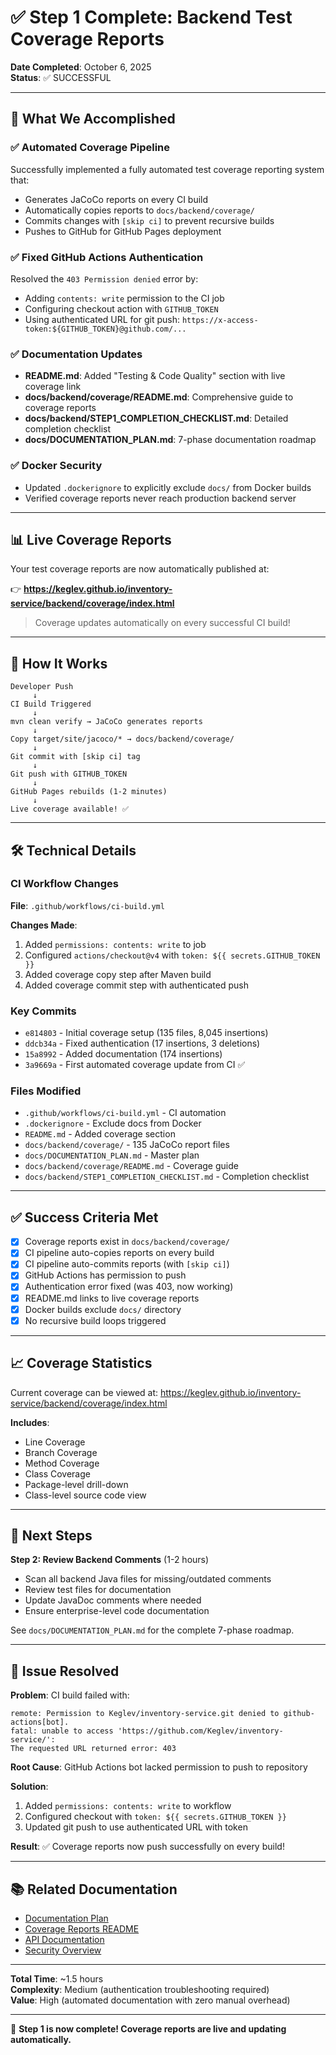 # ✅ Step 1 Complete: Backend Test Coverage Reports

**Date Completed**: October 6, 2025  
**Status**: ✅ SUCCESSFUL

---

## 🎉 What We Accomplished

### ✅ Automated Coverage Pipeline
Successfully implemented a fully automated test coverage reporting system that:
- Generates JaCoCo reports on every CI build
- Automatically copies reports to `docs/backend/coverage/`
- Commits changes with `[skip ci]` to prevent recursive builds
- Pushes to GitHub for GitHub Pages deployment

### ✅ Fixed GitHub Actions Authentication
Resolved the `403 Permission denied` error by:
- Adding `contents: write` permission to the CI job
- Configuring checkout action with `GITHUB_TOKEN`
- Using authenticated URL for git push: `https://x-access-token:${GITHUB_TOKEN}@github.com/...`

### ✅ Documentation Updates
- **README.md**: Added "Testing & Code Quality" section with live coverage link
- **docs/backend/coverage/README.md**: Comprehensive guide to coverage reports
- **docs/backend/STEP1_COMPLETION_CHECKLIST.md**: Detailed completion checklist
- **docs/DOCUMENTATION_PLAN.md**: 7-phase documentation roadmap

### ✅ Docker Security
- Updated `.dockerignore` to explicitly exclude `docs/` from Docker builds
- Verified coverage reports never reach production backend server

---

## 📊 Live Coverage Reports

Your test coverage reports are now automatically published at:

👉 **https://keglev.github.io/inventory-service/backend/coverage/index.html**

> Coverage updates automatically on every successful CI build!

---

## 🔄 How It Works

```
Developer Push
     ↓
CI Build Triggered
     ↓
mvn clean verify → JaCoCo generates reports
     ↓
Copy target/site/jacoco/* → docs/backend/coverage/
     ↓
Git commit with [skip ci] tag
     ↓
Git push with GITHUB_TOKEN
     ↓
GitHub Pages rebuilds (1-2 minutes)
     ↓
Live coverage available! ✅
```

---

## 🛠️ Technical Details

### CI Workflow Changes
**File**: `.github/workflows/ci-build.yml`

**Changes Made**:
1. Added `permissions: contents: write` to job
2. Configured `actions/checkout@v4` with `token: ${{ secrets.GITHUB_TOKEN }}`
3. Added coverage copy step after Maven build
4. Added coverage commit step with authenticated push

### Key Commits
- `e814803` - Initial coverage setup (135 files, 8,045 insertions)
- `ddcb34a` - Fixed authentication (17 insertions, 3 deletions)
- `15a8992` - Added documentation (174 insertions)
- `3a9669a` - First automated coverage update from CI ✅

### Files Modified
- `.github/workflows/ci-build.yml` - CI automation
- `.dockerignore` - Exclude docs from Docker
- `README.md` - Added coverage section
- `docs/backend/coverage/` - 135 JaCoCo report files
- `docs/DOCUMENTATION_PLAN.md` - Master plan
- `docs/backend/coverage/README.md` - Coverage guide
- `docs/backend/STEP1_COMPLETION_CHECKLIST.md` - Completion checklist

---

## ✅ Success Criteria Met

- [x] Coverage reports exist in `docs/backend/coverage/`
- [x] CI pipeline auto-copies reports on every build
- [x] CI pipeline auto-commits reports (with `[skip ci]`)
- [x] GitHub Actions has permission to push
- [x] Authentication error fixed (was 403, now working)
- [x] README.md links to live coverage reports
- [x] Docker builds exclude `docs/` directory
- [x] No recursive build loops triggered

---

## 📈 Coverage Statistics

Current coverage can be viewed at: https://keglev.github.io/inventory-service/backend/coverage/index.html

**Includes**:
- Line Coverage
- Branch Coverage
- Method Coverage
- Class Coverage
- Package-level drill-down
- Class-level source code view

---

## 🚀 Next Steps

**Step 2: Review Backend Comments** (1-2 hours)
- Scan all backend Java files for missing/outdated comments
- Review test files for documentation
- Update JavaDoc comments where needed
- Ensure enterprise-level code documentation

See `docs/DOCUMENTATION_PLAN.md` for the complete 7-phase roadmap.

---

## 🐛 Issue Resolved

**Problem**: CI build failed with:
```
remote: Permission to Keglev/inventory-service.git denied to github-actions[bot].
fatal: unable to access 'https://github.com/Keglev/inventory-service/': 
The requested URL returned error: 403
```

**Root Cause**: GitHub Actions bot lacked permission to push to repository

**Solution**:
1. Added `permissions: contents: write` to workflow
2. Configured checkout with `token: ${{ secrets.GITHUB_TOKEN }}`
3. Updated git push to use authenticated URL with token

**Result**: ✅ Coverage reports now push successfully on every build!

---

## 📚 Related Documentation

- [Documentation Plan](../DOCUMENTATION_PLAN.md)
- [Coverage Reports README](coverage/README.md)
- [API Documentation](https://keglev.github.io/inventory-service/api.html)
- [Security Overview](https://keglev.github.io/inventory-service/architecture/security-overview.html)

---

**Total Time**: ~1.5 hours  
**Complexity**: Medium (authentication troubleshooting required)  
**Value**: High (automated documentation with zero manual overhead)

---

🎊 **Step 1 is now complete! Coverage reports are live and updating automatically.**
